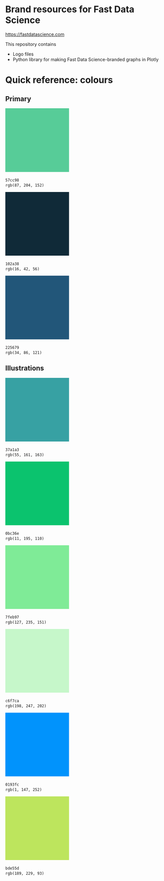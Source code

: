 # Brand resources for Fast Data Science

https://fastdatascience.com

This repository contains

* Logo files
* Python library for making Fast Data Science-branded graphs in Plotly

# Quick reference: colours

## Primary

![57cc98](https://raw.githubusercontent.com/fastdatascience/brand/main/colours/57cc98.svg)
```
57cc98
rgb(87, 204, 152)
```


![102a38](https://raw.githubusercontent.com/fastdatascience/brand/main/colours/102a38.svg)
```
102a38
rgb(16, 42, 56)
```


![225679](https://raw.githubusercontent.com/fastdatascience/brand/main/colours/225679.svg)
```
225679
rgb(34, 86, 121)
```


## Illustrations

![37a1a3](https://raw.githubusercontent.com/fastdatascience/brand/main/colours/37a1a3.svg)
```
37a1a3
rgb(55, 161, 163)
```


![0bc36e](https://raw.githubusercontent.com/fastdatascience/brand/main/colours/0bc36e.svg)
```
0bc36e
rgb(11, 195, 110)
```

![7feb97](https://raw.githubusercontent.com/fastdatascience/brand/main/colours/7feb97.svg)
```
7feb97
rgb(127, 235, 151)
```


![c6f7ca](https://raw.githubusercontent.com/fastdatascience/brand/main/colours/c6f7ca.svg)
```
c6f7ca
rgb(198, 247, 202)
```


![0193fc](https://raw.githubusercontent.com/fastdatascience/brand/main/colours/0193fc.svg)
```
0193fc
rgb(1, 147, 252)
```


![bde55d](https://raw.githubusercontent.com/fastdatascience/brand/main/colours/bde55d.svg)
```
bde55d
rgb(189, 229, 93)
```

